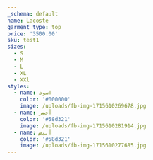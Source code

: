 ```yaml
---
_schema: default
name: Lacoste
garment_type: top
price: '3500.00'
sku: test1
sizes:
  - S
  - M
  - L
  - XL
  - XXl
styles:
  - name: اسود
    color: '#000000'
    image: /uploads/fb-img-1715610269678.jpg
  - name: أخضر
    color: '#58d321'
    image: /uploads/fb-img-1715610281914.jpg
  - name: أبيض
    color: '#58d321'
    image: /uploads/fb-img-1715610277685.jpg
---
```

